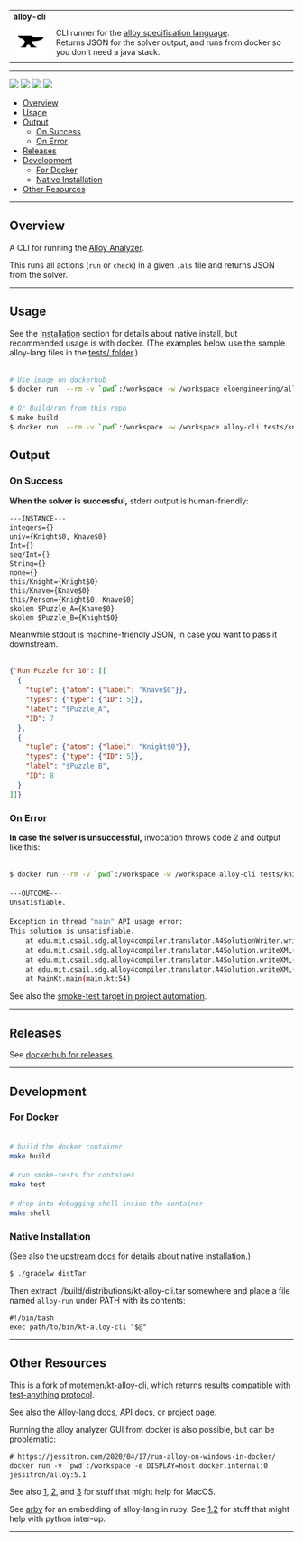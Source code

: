 <table width=100%>
  <tr>
    <td colspan=2><strong>
    alloy-cli
      </strong>&nbsp;&nbsp;&nbsp;&nbsp;
      <small><small>
      </small></small>
    </td>
  </tr>
  <tr>
    <td width=15%><img src=img/icon.png style="width:150px"></td>
    <td>
      CLI runner for the <a href=https://alloy.readthedocs.io>alloy specification language</a>.  
      <br/>Returns JSON for the solver output, and runs from docker so you don't need a java stack.
    </td>
  </tr>
</table>

-------------------------------------------------------------------------------
<img src="https://github.com/elo-enterprises/docker-alloy-cli/actions/workflows/docker-build-push.yml/badge.svg"> [<img src="https://img.shields.io/badge/dockerhub-4.2-blue.svg?logo=Docker">](https://hub.docker.com/r/eloengineering/alloy-cli/tags) <img src="https://img.shields.io/badge/debian-bookworm-orange"> <img src="https://img.shields.io/badge/kotlin-1.6.21-orange">

  * [Overview](#overview)
  * [Usage](#usage)
  * [Output](#output)
    * [On Success](#on-success)
    * [On Error](#on-error)
  * [Releases](#releases)
  * [Development](#development)
    * [For Docker](#for-docker)
    * [Native Installation](#native-installation)
  * [Other Resources](#other-resources)


-------------------------------------------------------------------------------

## Overview 

A CLI for running the [Alloy Analyzer](http://alloytools.org/).

This runs all actions (`run` or `check`) in a given `.als` file and returns JSON from the solver.  

-------------------------------------------------------------------------------

## Usage 

See the [Installation](#installation) section for details about native install, but recommended usage is with docker.  (The examples below use the sample alloy-lang files in the [tests/ folder](tests/).)

```bash 

# Use image on dockerhub
$ docker run  --rm -v `pwd`:/workspace -w /workspace eloengineering/alloy-cli:4.2 tests/knights-satisfiable.als

# Or Build/run from this repo
$ make build
$ docker run  --rm -v `pwd`:/workspace -w /workspace alloy-cli tests/knights-satisfiable.als
```

## Output 

### On Success 

**When the solver is successful,** stderr output is human-friendly: 

```
---INSTANCE---
integers={}
univ={Knight$0, Knave$0}
Int={}
seq/Int={}
String={}
none={}
this/Knight={Knight$0}
this/Knave={Knave$0}
this/Person={Knight$0, Knave$0}
skolem $Puzzle_A={Knave$0}
skolem $Puzzle_B={Knight$0}
```

 Meanwhile stdout is machine-friendly JSON, in case you want to pass it downstream.  

```json

{"Run Puzzle for 10": [[
  {
    "tuple": {"atom": {"label": "Knave$0"}},
    "types": {"type": {"ID": 5}},
    "label": "$Puzzle_A",
    "ID": 7
  },
  {
    "tuple": {"atom": {"label": "Knight$0"}},
    "types": {"type": {"ID": 5}},
    "label": "$Puzzle_B",
    "ID": 8
  }
]]}

```

### On Error

**In case the solver is unsuccessful,** invocation throws code 2 and output like this:

```bash

$ docker run --rm -v `pwd`:/workspace -w /workspace alloy-cli tests/knights-unsatisfiable.als

---OUTCOME---
Unsatisfiable.

Exception in thread "main" API usage error:
This solution is unsatisfiable.
	at edu.mit.csail.sdg.alloy4compiler.translator.A4SolutionWriter.writeInstance(A4SolutionWriter.java:210)
	at edu.mit.csail.sdg.alloy4compiler.translator.A4Solution.writeXML(A4Solution.java:1134)
	at edu.mit.csail.sdg.alloy4compiler.translator.A4Solution.writeXML(A4Solution.java:1111)
	at edu.mit.csail.sdg.alloy4compiler.translator.A4Solution.writeXML(A4Solution.java:1098)
	at MainKt.main(main.kt:54)
```

See also the [smoke-test target in project automation](Makefile).

-------------------------------------------------------------------------------

## Releases 

See [dockerhub for releases](https://hub.docker.com/r/eloengineering/alloy-cli/tags).

-------------------------------------------------------------------------------

## Development

### For Docker 

```bash

# build the docker container 
make build

# run smoke-tests for container
make test

# drop into debugging shell inside the container
make shell
```

### Native Installation

(See also the [upstream docs](https://github.com/motemen/kt-alloy-cli) for details about native installation.)

```bash 
$ ./gradelw distTar
```

Then extract ./build/distributions/kt-alloy-cli.tar somewhere and place a file named `alloy-run` under PATH with its contents:

```
#!/bin/bash
exec path/to/bin/kt-alloy-cli "$@"
```

-------------------------------------------------------------------------------

## Other Resources 

This is a fork of [motemen/kt-alloy-cli](https://github.com/motemen/kt-alloy-cli), which returns results compatible with [test-anything protocol](https://testanything.org/).

See also the [Alloy-lang docs](https://alloy.readthedocs.io), [API docs](http://alloytools.org/documentation/alloy-api/index.html), or [project page](http://alloy.mit.edu/alloy/).

Running the alloy analyzer GUI from docker is also possible, but can be problematic:

```
# https://jessitron.com/2020/04/17/run-alloy-on-windows-in-docker/
docker run -v `pwd`:/workspace -e DISPLAY=host.docker.internal:0 jessitron/alloy:5.1
```


See also [1](https://gist.github.com/sorny/969fe55d85c9b0035b0109a31cbcb088), [2](https://gist.github.com/cschiewek/246a244ba23da8b9f0e7b11a68bf3285), and [3](https://gist.github.com/paul-krohn/e45f96181b1cf5e536325d1bdee6c949) for stuff that might help for MacOS.

See [arby](https://aleksandarmilicevic.github.io/arby/) for an embedding of alloy-lang in ruby.  See [1](https://hustleplay.wordpress.com/2010/02/18/jpype-tutorial/),[2](https://jpype.readthedocs.io/en/latest/install.html) for stuff that might help with python inter-op.

-------------------------------------------------------------------------------

